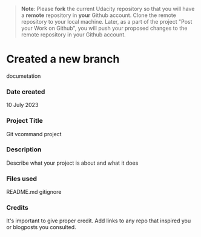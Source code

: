 >**Note**: Please **fork** the current Udacity repository so that you will have a **remote** repository in **your** Github account. Clone the remote repository to your local machine. Later, as a part of the project "Post your Work on Github", you will push your proposed changes to the remote repository in your Github account.
# Created a new branch
documetation
### Date created
10 July 2023 
### Project Title
Git vcommand project

### Description
Describe what your project is about and what it does

### Files used
README.md
gitignore

### Credits
It's important to give proper credit. Add links to any repo that inspired you or blogposts you consulted.

